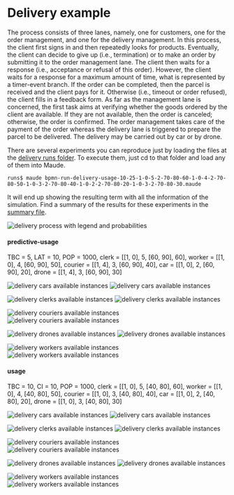 # Delivery example

The process consists of three lanes, namely,
one for customers, one for the order management, and one for the
delivery management.  In this process, the client first signs in and
then repeatedly looks for products.  Eventually, the client can decide
to give up (i.e., termination) or to make an order by submitting it to
the order management lane.  The client then waits for a response
(i.e., acceptance or refusal of this order).  However, the client
waits for a response for a maximum amount of time, what is represented
by a timer-event branch.  If the order can be completed, then the
parcel is received and the client pays for it.  Otherwise (i.e.,
timeout or order refused), the client fills in a feedback form.  As
far as the management lane is concerned, the first task aims at
verifying whether the goods ordered by the client are available.  If
they are not available, then the order is canceled; otherwise, the
order is confirmed.  The order management takes care of the payment of
the order whereas the delivery lane is triggered to prepare the parcel
to be delivered.  The delivery may be carried out by car or by drone.

There are several experiments you can reproduce just by loading the
files at the [delivery runs folder](./runs). To execute them, just cd
to that folder and load any of them into Maude.

~~~
runs$ maude bpmn-run-delivery-usage-10-25-1-0-5-2-70-80-60-1-0-4-2-70-80-50-1-0-3-2-70-80-40-1-0-2-2-70-80-20-1-0-3-2-70-80-30.maude
~~~

It will end up showing the resulting term with all the information of the simulation.
Find a summary of the results for these experiments in the [summary file](./runs/summary.txt).

![delivery process with legend and probabilities](https://github.com/narudocap/maude-bpmn/blob/main/examples/delivery/figs/delivery-legend-probs.png "delivery process with legend and probabilities")

<!-- referente to a file
[delivery process with legend and probabilities](../figs/delivery-legend-probs.png "")
to resize: | width=100
![delivery process with legend and probabilities](../figs/delivery-legend-probs.png | width=100)
-->

#### predictive-usage
TBC = 5, LAT = 10, POP = 1000,
clerk = [[1, 0], 5, [60, 90], 60],
worker = [[1, 0], 4, [60, 90], 50],
courier = [[1, 4], 3, [60, 90], 40],
car = [[1, 0], 2, [60, 90], 20],
drone = [[1, 4], 3, [60, 90], 30]

![delivery cars available instances](https://github.com/narudocap/maude-bpmn/blob/main/examples/delivery/figs/delivery-predictive-usage-5-5-10-1000-1-0-5-1-60-90--1--1-60-1-0-4-1-60-90--1--1-50-1-4-3-1-60-90--1--1-40-1-0-2-1-60-90--1--1-20-1-4-3-1-60-90--1--1-30-car-type1.png "available instances")
![delivery cars available instances](https://github.com/narudocap/maude-bpmn/blob/main/examples/delivery/figs/delivery-predictive-usage-5-5-10-1000-1-0-5-1-60-90--1--1-60-1-0-4-1-60-90--1--1-50-1-4-3-1-60-90--1--1-40-1-0-2-1-60-90--1--1-20-1-4-3-1-60-90--1--1-30-car-type2.png "available instances")

![delivery clerks available instances](https://github.com/narudocap/maude-bpmn/blob/main/examples/delivery/figs/delivery-predictive-usage-5-5-10-1000-1-0-5-1-60-90--1--1-60-1-0-4-1-60-90--1--1-50-1-4-3-1-60-90--1--1-40-1-0-2-1-60-90--1--1-20-1-4-3-1-60-90--1--1-30-clerk-type1.png "available instances")
![delivery clerks available instances](https://github.com/narudocap/maude-bpmn/blob/main/examples/delivery/figs/delivery-predictive-usage-5-5-10-1000-1-0-5-1-60-90--1--1-60-1-0-4-1-60-90--1--1-50-1-4-3-1-60-90--1--1-40-1-0-2-1-60-90--1--1-20-1-4-3-1-60-90--1--1-30-clerk-type2.png "available instances")

![delivery couriers available instances](https://github.com/narudocap/maude-bpmn/blob/main/examples/delivery/figs/delivery-predictive-usage-5-5-10-1000-1-0-5-1-60-90--1--1-60-1-0-4-1-60-90--1--1-50-1-4-3-1-60-90--1--1-40-1-0-2-1-60-90--1--1-20-1-4-3-1-60-90--1--1-30-courier-type1.png "available instances")
![delivery couriers available instances](https://github.com/narudocap/maude-bpmn/blob/main/examples/delivery/figs/delivery-predictive-usage-5-5-10-1000-1-0-5-1-60-90--1--1-60-1-0-4-1-60-90--1--1-50-1-4-3-1-60-90--1--1-40-1-0-2-1-60-90--1--1-20-1-4-3-1-60-90--1--1-30-courier-type2.png "available instances")

![delivery drones available instances](https://github.com/narudocap/maude-bpmn/blob/main/examples/delivery/figs/delivery-predictive-usage-5-5-10-1000-1-0-5-1-60-90--1--1-60-1-0-4-1-60-90--1--1-50-1-4-3-1-60-90--1--1-40-1-0-2-1-60-90--1--1-20-1-4-3-1-60-90--1--1-30-drone-type1.png "available instances")
![delivery drones available instances](https://github.com/narudocap/maude-bpmn/blob/main/examples/delivery/figs/delivery-predictive-usage-5-5-10-1000-1-0-5-1-60-90--1--1-60-1-0-4-1-60-90--1--1-50-1-4-3-1-60-90--1--1-40-1-0-2-1-60-90--1--1-20-1-4-3-1-60-90--1--1-30-drone-type2.png "available instances")

![delivery workers available instances](https://github.com/narudocap/maude-bpmn/blob/main/examples/delivery/figs/delivery-predictive-usage-5-5-10-1000-1-0-5-1-60-90--1--1-60-1-0-4-1-60-90--1--1-50-1-4-3-1-60-90--1--1-40-1-0-2-1-60-90--1--1-20-1-4-3-1-60-90--1--1-30-worker-type1.png "available instances")
![delivery workers available instances](https://github.com/narudocap/maude-bpmn/blob/main/examples/delivery/figs/delivery-predictive-usage-5-5-10-1000-1-0-5-1-60-90--1--1-60-1-0-4-1-60-90--1--1-50-1-4-3-1-60-90--1--1-40-1-0-2-1-60-90--1--1-20-1-4-3-1-60-90--1--1-30-worker-type2.png "available instances")

#### usage
TBC = 10, CI = 10, POP = 1000,
clerk = [[1, 0], 5, [40, 80], 60],
worker = [[1, 0], 4, [40, 80], 50],
courier = [[1, 0], 3, [40, 80], 40],
car = [[1, 0], 2, [40, 80], 20],
drone = [[1, 0], 3, [40, 80], 30]

![delivery cars available instances](https://github.com/narudocap/maude-bpmn/blob/main/examples/delivery/figs/delivery-usage-10-10--1-1000-1-0-5-1-40-80--1--1-60-1-0-4-1-40-80--1--1-50-1-0-3-1-40-80--1--1-40-1-0-2-1-40-80--1--1-20-1-0-3-1-40-80--1--1-30-car-type1.png "available instances")
![delivery cars available instances](https://github.com/narudocap/maude-bpmn/blob/main/examples/delivery/figs/delivery-usage-10-10--1-1000-1-0-5-1-40-80--1--1-60-1-0-4-1-40-80--1--1-50-1-0-3-1-40-80--1--1-40-1-0-2-1-40-80--1--1-20-1-0-3-1-40-80--1--1-30-car-type2.png "available instances")

![delivery clerks available instances](https://github.com/narudocap/maude-bpmn/blob/main/examples/delivery/figs/delivery-usage-10-10--1-1000-1-0-5-1-40-80--1--1-60-1-0-4-1-40-80--1--1-50-1-0-3-1-40-80--1--1-40-1-0-2-1-40-80--1--1-20-1-0-3-1-40-80--1--1-30-clerk-type1.png "available instances")
![delivery clerks available instances](https://github.com/narudocap/maude-bpmn/blob/main/examples/delivery/figs/delivery-usage-10-10--1-1000-1-0-5-1-40-80--1--1-60-1-0-4-1-40-80--1--1-50-1-0-3-1-40-80--1--1-40-1-0-2-1-40-80--1--1-20-1-0-3-1-40-80--1--1-30-clerk-type2.png "available instances")

![delivery couriers available instances](https://github.com/narudocap/maude-bpmn/blob/main/examples/delivery/figs/delivery-usage-10-10--1-1000-1-0-5-1-40-80--1--1-60-1-0-4-1-40-80--1--1-50-1-0-3-1-40-80--1--1-40-1-0-2-1-40-80--1--1-20-1-0-3-1-40-80--1--1-30-courier-type1.png "available instances")
![delivery couriers available instances](https://github.com/narudocap/maude-bpmn/blob/main/examples/delivery/figs/delivery-usage-10-10--1-1000-1-0-5-1-40-80--1--1-60-1-0-4-1-40-80--1--1-50-1-0-3-1-40-80--1--1-40-1-0-2-1-40-80--1--1-20-1-0-3-1-40-80--1--1-30-courier-type2.png "available instances")

![delivery drones available instances](https://github.com/narudocap/maude-bpmn/blob/main/examples/delivery/figs/delivery-usage-10-10--1-1000-1-0-5-1-40-80--1--1-60-1-0-4-1-40-80--1--1-50-1-0-3-1-40-80--1--1-40-1-0-2-1-40-80--1--1-20-1-0-3-1-40-80--1--1-30-drone-type1.png "available instances")
![delivery drones available instances](https://github.com/narudocap/maude-bpmn/blob/main/examples/delivery/figs/delivery-usage-10-10--1-1000-1-0-5-1-40-80--1--1-60-1-0-4-1-40-80--1--1-50-1-0-3-1-40-80--1--1-40-1-0-2-1-40-80--1--1-20-1-0-3-1-40-80--1--1-30-drone-type2.png "available instances")

![delivery workers available instances](https://github.com/narudocap/maude-bpmn/blob/main/examples/delivery/figs/delivery-usage-10-10--1-1000-1-0-5-1-40-80--1--1-60-1-0-4-1-40-80--1--1-50-1-0-3-1-40-80--1--1-40-1-0-2-1-40-80--1--1-20-1-0-3-1-40-80--1--1-30-worker-type1.png "available instances")
![delivery workers available instances](https://github.com/narudocap/maude-bpmn/blob/main/examples/delivery/figs/delivery-usage-10-10--1-1000-1-0-5-1-40-80--1--1-60-1-0-4-1-40-80--1--1-50-1-0-3-1-40-80--1--1-40-1-0-2-1-40-80--1--1-20-1-0-3-1-40-80--1--1-30-worker-type2.png "available instances")
